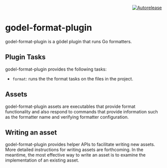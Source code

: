 <p align="right">
<a href="https://autorelease.general.dmz.palantir.tech/palantir/godel-format-plugin"><img src="https://img.shields.io/badge/Perform%20an-Autorelease-success.svg" alt="Autorelease"></a>
</p>

godel-format-plugin
===================
godel-format-plugin is a gödel plugin that runs Go formatters.

Plugin Tasks
------------
godel-format-plugin provides the following tasks:

* `format`: runs the the format tasks on the files in the project.

Assets
------
godel-format-plugin assets are executables that provide format functionality and also respond to commands that provide
information such as the formatter name and verifying formatter configuration.

Writing an asset
----------------
godel-format-plugin provides helper APIs to facilitate writing new assets. More detailed instructions for writing assets
are forthcoming. In the meantime, the most effective way to write an asset is to examine the implementation of an
existing asset.

